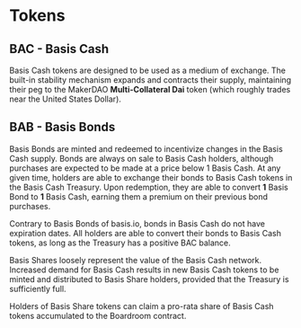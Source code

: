 # Tokens

## BAC - Basis Cash <a id="bac-basis-cash"></a>

Basis Cash tokens are designed to be used as a medium of exchange. The built-in stability mechanism expands and contracts their supply, maintaining their peg to the MakerDAO **Multi-Collateral Dai** token \(which roughly trades near the United States Dollar\).

## BAB - Basis Bonds <a id="bab-basis-bonds"></a>

Basis Bonds are minted and redeemed to incentivize changes in the Basis Cash supply. Bonds are always on sale to Basis Cash holders, although purchases are expected to be made at a price below 1 Basis Cash. At any given time, holders are able to exchange their bonds to Basis Cash tokens in the Basis Cash Treasury. Upon redemption, they are able to convert **1** Basis Bond to **1** Basis Cash, earning them a premium on their previous bond purchases.

Contrary to Basis Bonds of basis.io, bonds in Basis Cash do not have expiration dates. All holders are able to convert their bonds to Basis Cash tokens, as long as the Treasury has a positive BAC balance.

Basis Shares loosely represent the value of the Basis Cash network. Increased demand for Basis Cash results in new Basis Cash tokens to be minted and distributed to Basis Share holders, provided that the Treasury is sufficiently full.

Holders of Basis Share tokens can claim a pro-rata share of Basis Cash tokens accumulated to the Boardroom contract.

